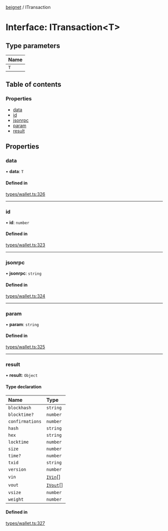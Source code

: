 [beignet](../README.md) / ITransaction

# Interface: ITransaction<T\>

## Type parameters

| Name |
| :------ |
| `T` |

## Table of contents

### Properties

- [data](ITransaction.md#data)
- [id](ITransaction.md#id)
- [jsonrpc](ITransaction.md#jsonrpc)
- [param](ITransaction.md#param)
- [result](ITransaction.md#result)

## Properties

### data

• **data**: `T`

#### Defined in

[types/wallet.ts:326](https://github.com/synonymdev/beignet/blob/88520f5/src/types/wallet.ts#L326)

___

### id

• **id**: `number`

#### Defined in

[types/wallet.ts:323](https://github.com/synonymdev/beignet/blob/88520f5/src/types/wallet.ts#L323)

___

### jsonrpc

• **jsonrpc**: `string`

#### Defined in

[types/wallet.ts:324](https://github.com/synonymdev/beignet/blob/88520f5/src/types/wallet.ts#L324)

___

### param

• **param**: `string`

#### Defined in

[types/wallet.ts:325](https://github.com/synonymdev/beignet/blob/88520f5/src/types/wallet.ts#L325)

___

### result

• **result**: `Object`

#### Type declaration

| Name | Type |
| :------ | :------ |
| `blockhash` | `string` |
| `blocktime?` | `number` |
| `confirmations` | `number` |
| `hash` | `string` |
| `hex` | `string` |
| `locktime` | `number` |
| `size` | `number` |
| `time?` | `number` |
| `txid` | `string` |
| `version` | `number` |
| `vin` | [`IVin`](IVin.md)[] |
| `vout` | [`IVout`](IVout.md)[] |
| `vsize` | `number` |
| `weight` | `number` |

#### Defined in

[types/wallet.ts:327](https://github.com/synonymdev/beignet/blob/88520f5/src/types/wallet.ts#L327)
